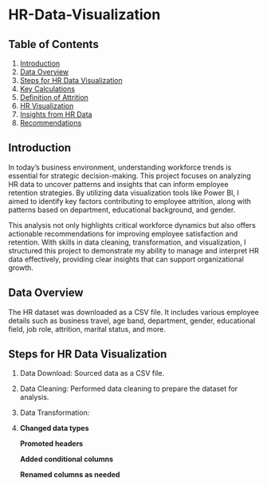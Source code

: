 # HR-Data-Visualization

## Table of Contents 
1. [Introduction](introduction)
2. [Data Overview](dataoverview)
3. [Steps for HR Data Visualization](stepsforhrdatavisualization)
4. [Key Calculations](keycalculations)
5. [Definition of Attrition](definitionofattrition)
6. [HR Visualization](hrvisualization)
7. [Insights from HR Data](insightsfromhrdata)
8. [Recommendations](recommendations)

## Introduction
In today’s business environment, understanding workforce trends is essential for strategic decision-making. This project focuses on analyzing HR data to uncover patterns and insights that can inform employee retention strategies. By utilizing data visualization tools like Power BI, I aimed to identify key factors contributing to employee attrition, along with patterns based on department, educational background, and gender.

This analysis not only highlights critical workforce dynamics but also offers actionable recommendations for improving employee satisfaction and retention. With skills in data cleaning, transformation, and visualization, I structured this project to demonstrate my ability to manage and interpret HR data effectively, providing clear insights that can support organizational growth.

## Data Overview
The HR dataset was downloaded as a CSV file. It includes various employee details such as business travel, age band, department, gender, educational field, job role, attrition, marital status, and more.

## Steps for HR Data Visualization
1. Data Download: Sourced data as a CSV file.
2. Data Cleaning: Performed data cleaning to prepare the dataset for analysis.
3. Data Transformation:
4. 
   **Changed data types**
   
   **Promoted headers**
   
   **Added conditional columns**
   
   **Renamed columns as needed**

